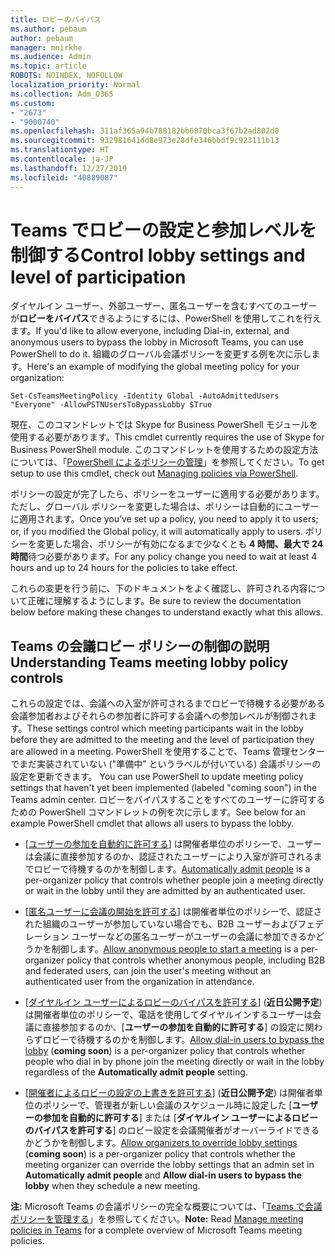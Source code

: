 ```yaml
---
title: ロビーのバイパス
ms.author: pebaum
author: pebaum
manager: mnirkhe
ms.audience: Admin
ms.topic: article
ROBOTS: NOINDEX, NOFOLLOW
localization_priority: Normal
ms.collection: Adm_O365
ms.custom:
- "2673"
- "9000740"
ms.openlocfilehash: 311af365a94b788182bb6870bca3f67b2ad802d0
ms.sourcegitcommit: 932981641dd8e973e28dfe346bbdf9c923111b13
ms.translationtype: HT
ms.contentlocale: ja-JP
ms.lasthandoff: 12/27/2019
ms.locfileid: "40889087"
---
```

# <a name="control-lobby-settings-and-level-of-participation-in-teams"></a><span data-ttu-id="68376-102">Teams でロビーの設定と参加レベルを制御する</span><span class="sxs-lookup"><span data-stu-id="68376-102">Control lobby settings and level of participation</span></span>

<span data-ttu-id="68376-103">ダイヤルイン ユーザー、外部ユーザー、匿名ユーザーを含むすべてのユーザーが**ロビーをバイパス**できるようにするには、PowerShell を使用してこれを行えます。</span><span class="sxs-lookup"><span data-stu-id="68376-103">If you'd like to allow everyone, including Dial-in, external, and anonymous users to bypass the lobby in Microsoft Teams, you can use PowerShell to do it.</span></span> <span data-ttu-id="68376-104">組織のグローバル会議ポリシーを変更する例を次に示します。</span><span class="sxs-lookup"><span data-stu-id="68376-104">Here's an example of modifying the global meeting policy for your organization:</span></span>

`Set-CsTeamsMeetingPolicy -Identity Global -AutoAdmittedUsers "Everyone" -AllowPSTNUsersToBypassLobby $True`

<span data-ttu-id="68376-105">現在、このコマンドレットでは Skype for Business PowerShell モジュールを使用する必要があります。</span><span class="sxs-lookup"><span data-stu-id="68376-105">This cmdlet currently requires the use of Skype for Business PowerShell module.</span></span> <span data-ttu-id="68376-106">このコマンドレットを使用するための設定方法については、「[PowerShell によるポリシーの管理](https://docs.microsoft.com/microsoftteams/teams-powershell-overview#managing-policies-via-powershell)」を参照してください。</span><span class="sxs-lookup"><span data-stu-id="68376-106">To get setup to use this cmdlet, check out [Managing policies via PowerShell](https://docs.microsoft.com/microsoftteams/teams-powershell-overview#managing-policies-via-powershell).</span></span>

<span data-ttu-id="68376-107">ポリシーの設定が完了したら、ポリシーをユーザーに適用する必要があります。ただし、グローバル ポリシーを変更した場合は、ポリシーは自動的にユーザーに適用されます。</span><span class="sxs-lookup"><span data-stu-id="68376-107">Once you’ve set up a policy, you need to apply it to users; or, if you modified the Global policy, it will automatically apply to users.</span></span> <span data-ttu-id="68376-108">ポリシーを変更した場合、ポリシーが有効になるまで少なくとも **4 時間、最大で 24 時間**待つ必要があります。</span><span class="sxs-lookup"><span data-stu-id="68376-108">For any policy change you need to wait at least 4 hours and up to 24 hours for the policies to take effect.</span></span> 

<span data-ttu-id="68376-109">これらの変更を行う前に、下のドキュメントをよく確認し、許可される内容について正確に理解するようにします。</span><span class="sxs-lookup"><span data-stu-id="68376-109">Be sure to review the documentation below before making these changes to understand exactly what this allows.</span></span>


## <a name="understanding-teams-meeting-lobby-policy-controls"></a><span data-ttu-id="68376-110">Teams の会議ロビー ポリシーの制御の説明</span><span class="sxs-lookup"><span data-stu-id="68376-110">Understanding Teams meeting lobby policy controls</span></span>

<span data-ttu-id="68376-111">これらの設定では、会議への入室が許可されるまでロビーで待機する必要がある会議参加者およびそれらの参加者に許可する会議への参加レベルが制御されます。</span><span class="sxs-lookup"><span data-stu-id="68376-111">These settings control which meeting participants wait in the lobby before they are admitted to the meeting and the level of participation they are allowed in a meeting.</span></span> <span data-ttu-id="68376-112">PowerShell を使用することで、Teams 管理センターでまだ実装されていない ("準備中" というラベルが付いている) 会議ポリシーの設定を更新できます。 </span><span class="sxs-lookup"><span data-stu-id="68376-112">You can use PowerShell to update meeting policy settings that haven't yet been implemented (labeled "coming soon") in the Teams admin center.</span></span> <span data-ttu-id="68376-113">ロビーをバイパスすることをすべてのユーザーに許可するための PowerShell コマンドレットの例を次に示します。</span><span class="sxs-lookup"><span data-stu-id="68376-113">See below for an example PowerShell cmdlet that allows all users to bypass the lobby.</span></span>

- <span data-ttu-id="68376-114">[[ユーザーの参加を自動的に許可する](https://docs.microsoft.com/microsoftteams/meeting-policies-in-teams#automatically-admit-people)] は開催者単位のポリシーで、ユーザーは会議に直接参加するのか、認証されたユーザーにより入室が許可されるまでロビーで待機するのかを制御します。</span><span class="sxs-lookup"><span data-stu-id="68376-114">[Automatically admit people](https://docs.microsoft.com/microsoftteams/meeting-policies-in-teams#automatically-admit-people) is a per-organizer policy that controls whether people join a meeting directly or wait in the lobby until they are admitted by an authenticated user.</span></span>

- <span data-ttu-id="68376-115">[[匿名ユーザーに会議の開始を許可する](https://docs.microsoft.com/microsoftteams/meeting-policies-in-teams#allow-anonymous-people-to-start-a-meeting)] は開催者単位のポリシーで、認証された組織のユーザーが参加していない場合でも、B2B ユーザーおよびフェデレーション ユーザーなどの匿名ユーザーがユーザーの会議に参加できるかどうかを制御します。</span><span class="sxs-lookup"><span data-stu-id="68376-115">[Allow anonymous people to start a meeting](https://docs.microsoft.com/microsoftteams/meeting-policies-in-teams#allow-anonymous-people-to-start-a-meeting) is a per-organizer policy that controls whether anonymous people, including B2B and federated users, can join the user's meeting without an authenticated user from the organization in attendance.</span></span>

- <span data-ttu-id="68376-116">[[ダイヤルイン ユーザーによるロビーのバイパスを許可する](https://docs.microsoft.com/microsoftteams/meeting-policies-in-teams#allow-dial-in-users-to-bypass-the-lobby-coming-soon)] (**近日公開予定**) は開催者単位のポリシーで、電話を使用してダイヤルインするユーザーは会議に直接参加するのか、[**ユーザーの参加を自動的に許可する**] の設定に関わらずロビーで待機するのかを制御します。</span><span class="sxs-lookup"><span data-stu-id="68376-116">[Allow dial-in users to bypass the lobby](https://docs.microsoft.com/microsoftteams/meeting-policies-in-teams#allow-dial-in-users-to-bypass-the-lobby-coming-soon) (**coming soon**) is a per-organizer policy that controls whether people who dial in by phone join the meeting directly or wait in the lobby regardless of the **Automatically admit people** setting.</span></span>

- <span data-ttu-id="68376-117">[[開催者によるロビーの設定の上書きを許可する](https://docs.microsoft.com/microsoftteams/meeting-policies-in-teams#allow-organizers-to-override-lobby-settings-coming-soon)] (**近日公開予定**) は開催者単位のポリシーで、管理者が新しい会議のスケジュール時に設定した [**ユーザーの参加を自動的に許可する**] または [**ダイヤルイン ユーザーによるロビーのバイパスを許可する**] のロビー設定を会議開催者がオーバーライドできるかどうかを制御します。</span><span class="sxs-lookup"><span data-stu-id="68376-117">[Allow organizers to override lobby settings](https://docs.microsoft.com/microsoftteams/meeting-policies-in-teams#allow-organizers-to-override-lobby-settings-coming-soon) (**coming soon**) is a per-organizer policy that controls whether the meeting organizer can override the lobby settings that an admin set in **Automatically admit people** and **Allow dial-in users to bypass the lobby** when they schedule a new meeting.</span></span>

<span data-ttu-id="68376-118">**注:** Microsoft Teams の会議ポリシーの完全な概要については、「[Teams で会議ポリシーを管理する](https://docs.microsoft.com/microsoftteams/meeting-policies-in-teams)」を参照してください。</span><span class="sxs-lookup"><span data-stu-id="68376-118">**Note:** Read [Manage meeting policies in Teams](https://docs.microsoft.com/microsoftteams/meeting-policies-in-teams) for a complete overview of Microsoft Teams meeting policies.</span></span>
